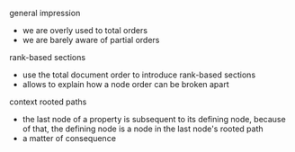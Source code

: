 
general impression
- we are overly used to total orders
- we are barely aware of partial orders

rank-based sections
- use the total document order to introduce rank-based sections
- allows to explain how a node order can be broken apart

context rooted paths
- the last node of a property is subsequent to its
  defining node, because of that, the defining node
  is a node in the last node's rooted path
- a matter of consequence
